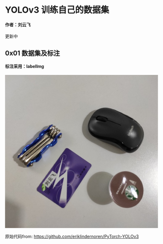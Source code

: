 # YOLOv3 训练自己的数据集

#### 作者：刘云飞



更新中



## 0x01 数据集及标注

#### 标注采用：labelImg

![数据集图](im_83.jpg)









原始代码from: https://github.com/eriklindernoren/PyTorch-YOLOv3  